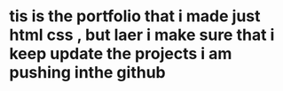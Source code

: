 <h1> tis is the portfolio that i made just html css , but laer i make sure that i keep update the projects i am pushing inthe github</h1>